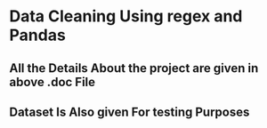 # Data Cleaning Using regex and Pandas
## All the Details About the project are given in above .doc File
## Dataset Is Also given For testing Purposes
